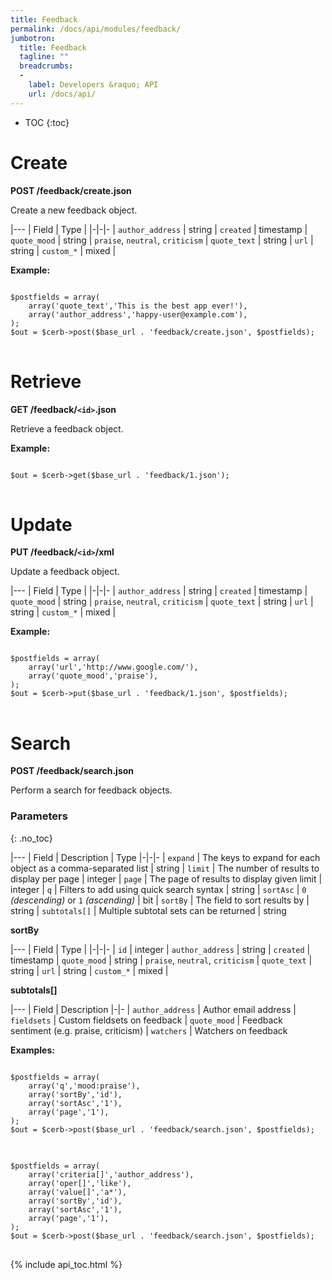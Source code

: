 ```yaml
---
title: Feedback
permalink: /docs/api/modules/feedback/
jumbotron:
  title: Feedback
  tagline: ""
  breadcrumbs:
  -
    label: Developers &raquo; API
    url: /docs/api/
---
```


* TOC
{:toc}

# Create

**POST /feedback/create.json**

Create a new feedback object.

|---
| Field | Type | 
|-|-|-
| `author_address` | string
| `created` | timestamp
| `quote_mood` | string | `praise`, `neutral`, `criticism`
| `quote_text` | string
| `url` | string
| `custom_*` | mixed | 

**Example:**

<pre>
<code class="language-php">
$postfields = array(
    array('quote_text','This is the best app ever!'),
    array('author_address','happy-user@example.com'),	
);
$out = $cerb->post($base_url . 'feedback/create.json', $postfields);
</code>
</pre>

# Retrieve

**GET /feedback/`<id>`.json**

Retrieve a feedback object.

**Example:**

<pre>
<code class="language-php">
$out = $cerb->get($base_url . 'feedback/1.json');
</code>
</pre>

# Update

**PUT /feedback/`<id>`/xml**

Update a feedback object.

|---
| Field | Type | 
|-|-|-
| `author_address` | string
| `created` | timestamp
| `quote_mood` | string | `praise`, `neutral`, `criticism`
| `quote_text` | string
| `url` | string
| `custom_*` | mixed | 

**Example:**

<pre>
<code class="language-php">
$postfields = array(
    array('url','http://www.google.com/'),
    array('quote_mood','praise'),
);
$out = $cerb->put($base_url . 'feedback/1.json', $postfields);
</code>
</pre>

# Search

**POST /feedback/search.json**

Perform a search for feedback objects.

### Parameters
{: .no_toc}

|---
| Field | Description | Type
|-|-|-
| `expand` | The keys to expand for each object as a comma-separated list | string
| `limit` | The number of results to display per page | integer
| `page` | The page of results to display given limit | integer
| `q` | Filters to add using quick search syntax | string
| `sortAsc` | `0` _(descending)_ or `1` _(ascending)_ | bit
| `sortBy` | The field to sort results by | string
| `subtotals[]` | Multiple subtotal sets can be returned | string 

**sortBy**

|---
| Field | Type | 
|-|-|-
| `id` | integer
| `author_address` | string
| `created` | timestamp
| `quote_mood` | string | `praise`, `neutral`, `criticism`
| `quote_text` | string
| `url` | string
| `custom_*` | mixed | 

**subtotals[]**

|---
| Field | Description
|-|-
| `author_address` | Author email address
| `fieldsets` | Custom fieldsets on feedback
| `quote_mood` | Feedback sentiment (e.g. praise, criticism)
| `watchers` | Watchers on feedback

**Examples:**

<pre>
<code class="language-php">
$postfields = array(
    array('q','mood:praise'),
    array('sortBy','id'),
    array('sortAsc','1'),
    array('page','1'),
);
$out = $cerb->post($base_url . 'feedback/search.json', $postfields);
</code>
</pre>

<pre>
<code class="language-php">
$postfields = array(
    array('criteria[]','author_address'),
    array('oper[]','like'),
    array('value[]','a*'),
    array('sortBy','id'),
    array('sortAsc','1'),
    array('page','1'),
);
$out = $cerb->post($base_url . 'feedback/search.json', $postfields);
</code>
</pre>

{% include api_toc.html %}